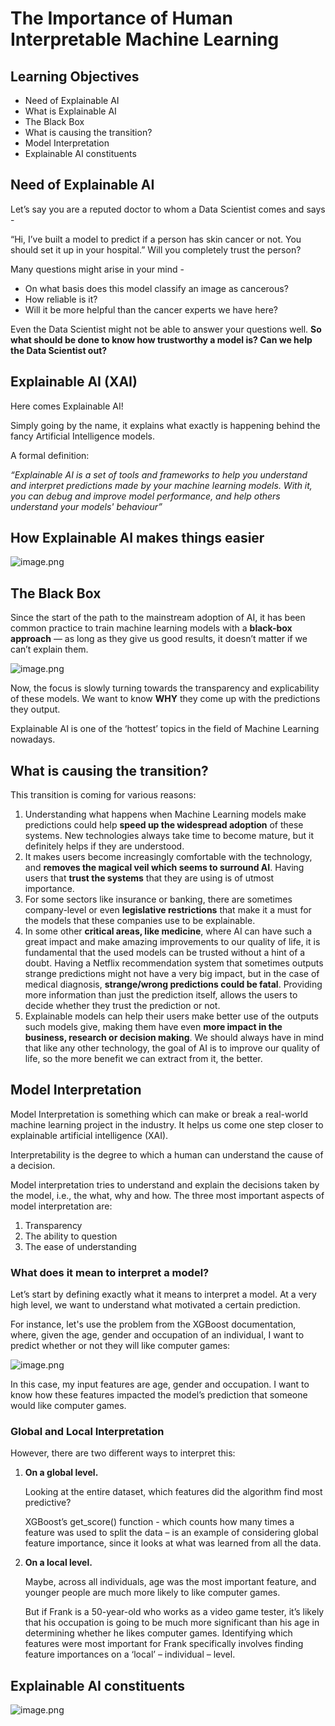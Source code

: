 # The Importance of Human Interpretable Machine Learning

## Learning Objectives  

* Need of Explainable AI
* What is Explainable AI
* The Black Box
* What is causing the transition?
* Model Interpretation
* Explainable AI constituents

## Need of Explainable AI

Let’s say you are a reputed doctor to whom a Data Scientist comes and says -

“Hi, I’ve built a model to predict if a person has skin cancer or not. You should set it up in your hospital.” Will you completely trust the person?

Many questions might arise in your mind -

* On what basis does this model classify an image as cancerous?
* How reliable is it?
* Will it be more helpful than the cancer experts we have here?

Even the Data Scientist might not be able to answer your questions well. **So what should be done to know how trustworthy a model is? Can we help the Data Scientist out?**

## Explainable AI (XAI)

Here comes Explainable AI!

Simply going by the name, it explains what exactly is happening behind the fancy Artificial Intelligence models.

A formal definition:

_“Explainable AI is a set of tools and frameworks to help you understand and interpret predictions made by your machine learning models. With it, you can debug and improve model performance, and help others understand your models' behaviour”_

## How Explainable AI makes things easier










![image.png](https://dphi-live.s3.amazonaws.com/media_uploads/image_8458ada02f4943ba8c56b636cb86317e.png)






## The Black Box

Since the start of the path to the mainstream adoption of AI, it has been common practice to train machine learning models with a **black-box approach** — as long as they give us good results, it doesn’t matter if we can’t explain them.



![image.png](https://dphi-live.s3.amazonaws.com/media_uploads/image_2f16337541cb4ba8b446a9ec49d57e03.png)


Now, the focus is slowly turning towards the transparency and explicability of these models. We want to know **WHY** they come up with the predictions they output.

Explainable AI is one of the ‘hottest’ topics in the field of Machine Learning nowadays.

## What is causing the transition?

This transition is coming for various reasons:

1. Understanding what happens when Machine Learning models make predictions could help **speed up the widespread adoption** of these systems. New technologies always take time to become mature, but it definitely helps if they are understood.
2. It makes users become increasingly comfortable with the technology, and **removes the magical veil which seems to surround AI**. Having users that **trust the systems** that they are using is of utmost importance.
3. For some sectors like insurance or banking, there are sometimes company-level or even **legislative restrictions** that make it a must for the models that these companies use to be explainable.
4. In some other **critical areas, like medicine**, where AI can have such a great impact and make amazing improvements to our quality of life, it is fundamental that the used models can be trusted without a hint of a doubt. Having a Netflix recommendation system that sometimes outputs strange predictions might not have a very big impact, but in the case of medical diagnosis, **strange/wrong predictions could be fatal**. Providing more information than just the prediction itself, allows the users to decide whether they trust the prediction or not.
5. Explainable models can help their users make better use of the outputs such models give, making them have even **more impact in the business, research or decision making**. We should always have in mind that like any other technology, the goal of AI is to improve our quality of life, so the more benefit we can extract from it, the better.

## Model Interpretation

Model Interpretation is something which can make or break a real-world machine learning project in the industry. It helps us come one step closer to explainable artificial intelligence (XAI).

Interpretability is the degree to which a human can understand the cause of a decision.

Model interpretation tries to understand and explain the decisions taken by the model, i.e., the what, why and how. The three most important aspects of model interpretation are:

1. Transparency
2. The ability to question
3. The ease of understanding

### What does it mean to interpret a model?

Let’s start by defining exactly what it means to interpret a model. At a very high level, we want to understand what motivated a certain prediction.

For instance, let's use the problem from the XGBoost documentation, where, given the age, gender and occupation of an individual, I want to predict whether or not they will like computer games:





![image.png](https://dphi-live.s3.amazonaws.com/media_uploads/image_16bb51617d64436780e4580b864fd268.png)





In this case, my input features are age, gender and occupation. I want to know how these features impacted the model’s prediction that someone would like computer games.

### Global and Local Interpretation

However, there are two different ways to interpret this:

1.  **On a global level.**  

    Looking at the entire dataset, which features did the algorithm find most predictive?

    XGBoost’s get_score() function - which counts how many times a feature was used to split the data – is an example of considering global feature importance, since it looks at what was learned from all the data.
2.  **On a local level.**

    Maybe, across all individuals, age was the most important feature, and younger people are much more likely to like computer games.

    But if Frank is a 50-year-old who works as a video game tester, it’s likely that his occupation is going to be much more significant than his age in determining whether he likes computer games. Identifying which features were most important for Frank specifically involves finding feature importances on a ‘local’ – individual – level.

## Explainable AI constituents

![image.png](https://dphi-live.s3.amazonaws.com/media_uploads/image_ec17afef738c492fbdd1ed1bc46cd266.png)
